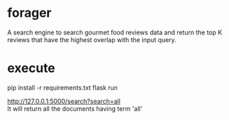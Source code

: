 # forager

A search engine to search gourmet food reviews data and return the top K
reviews that have the highest overlap with the input query.

# execute
pip install -r requirements.txt
flask run
  
http://127.0.0.1:5000/search?search=all  
It will return all the documents having term 'all'